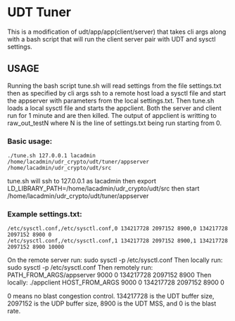 UDT Tuner
===

This is a modification of udt/app/app(client/server) that takes cli args
along with a bash script that will run the client server pair with UDT and 
sysctl settings.

USAGE
------
Running the bash script tune.sh will read settings from the file settings.txt then as specified by cli args ssh to a remote host load a sysctl file and start the appserver with parameters from the local settings.txt.  Then tune.sh loads a local sysctl file and starts the appclient.  Both the server and client run for 1 minute and are then killed.  The output of appclient is writting to raw_out_testN where N is the line of settings.txt being run starting from 0.

### Basic usage:
    ./tune.sh 127.0.0.1 lacadmin /home/lacadmin/udr_crypto/udt/tuner/appserver /home/lacadmin/udr_crypto/udt/src

tune.sh will ssh to 127.0.0.1 as lacadmin then export LD_LIBRARY_PATH=/home/lacadmin/udr_crypto/udt/src then start /home/lacadmin/udr_crypto/udt/tuner/appserver

### Example settings.txt: 
	/etc/sysctl.conf,/etc/sysctl.conf,0 134217728 2097152 8900,0 134217728 2097152 8900 0
	/etc/sysctl.conf,/etc/sysctl.conf,1 134217728 2097152 8900,1 134217728 2097152 8900 10000

On the remote server run:
	sudo sysctl -p /etc/sysctl.conf
Then locally run:
	sudo sysctl -p /etc/sysctl.conf
Then remotely run:
	PATH_FROM_ARGS/appserver 9000 0 134217728 2097152 8900
Then locally:
	./appclient HOST_FROM_ARGS 9000 0 134217728 2097152 8900 0

0 means no blast congestion control. 134217728 is the UDT buffer size, 2097152 is the UDP buffer size, 8900 is the UDT MSS, and 0 is the blast rate.
